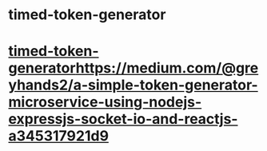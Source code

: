 # timed-token-generator
# [timed-token-generator](https://medium.com/@greyhands2/a-simple-token-generator-microservice-using-nodejs-expressjs-socket-io-and-reactjs-a345317921d9)https://medium.com/@greyhands2/a-simple-token-generator-microservice-using-nodejs-expressjs-socket-io-and-reactjs-a345317921d9
